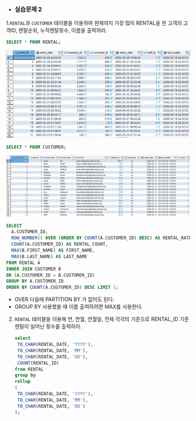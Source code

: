 * ###  실습문제 2

1.`RENTAL`과 `CUSTOMER` 테이블을 이용하여 현재까지 가장 많이 RENTAL을 한 고객의 고객ID, 렌탈순위, 누적렌탈횟수, 이름을 출력하라.

  ```SQL
  SELECT * FROM RENTAL;
  ```

   ![image-20210516033826601](markdown-images/image-20210516033826601.png)

  ```SQL
  SELECT * FROM CUSTOMER;
  ```

  ![image-20210516033856490](markdown-images/image-20210516033856490.png)

  ```SQL
  SELECT 
  	A.CUSTOMER_ID,
  	ROW_NUMBER() OVER (ORDER BY COUNT(A.CUSTOMER_ID) DESC) AS RENTAL_RATE,
  	COUNT(A.CUSTOMER_ID) AS RENTAL_COUNT,
  	MAX(B.FIRST_NAME) AS FIRST_NAME, 
  	MAX(B.LAST_NAME) AS LAST_NAME
  FROM RENTAL A
  INNER JOIN CUSTOMER B
  ON (A.CUSTOMER_ID = B.CUSTOMER_ID)
  GROUP BY A.CUSTOMER_ID
  ORDER BY COUNT(A.CUSTOMER_ID) DESC LIMIT 1;
  ```

  * OVER 다음에 PARTITION BY 가 없어도 된다.
  * GROUP BY 사용했을 때 이름 출력하려면 MAX를 사용한다.

2. `RENTAL` 테이블을 이용해 연, 연월, 연월일, 전체 각각의 기준으로 RENTAL_ID 기준 렌탈이 일어난 횟수를 출력하라.

   ```SQL
   select 
   	TO_CHAR(RENTAL_DATE, 'YYYY'),
   	TO_CHAR(RENTAL_DATE, 'MM'),
   	TO_CHAR(RENTAL_DATE, 'DD'),
   	COUNT(RENTAL_ID)
   from RENTAL
   group by 
   rollup
   (
   	TO_CHAR(RENTAL_DATE, 'YYYY'),
   	TO_CHAR(RENTAL_DATE, 'MM'),
   	TO_CHAR(RENTAL_DATE, 'DD')
   );
   
   ```

   